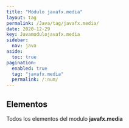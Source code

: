 ```yaml
---
title: "Módulo javafx.media"
layout: tag
permalink: /Java/tag/javafx.media/
date: 2020-12-29
key: Javamodulojavafx.media
sidebar: 
  nav: java
aside: 
  toc: true
pagination: 
  enabled: true
  tag: "javafx.media"
  permalink: /:num/
---
```


<h2>Elementos</h2>
Todos los elementos del modulo <strong>javafx.media</strong>
